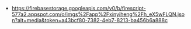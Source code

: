 - https://firebasestorage.googleapis.com/v0/b/firescript-577a2.appspot.com/o/imgs%2Fapp%2Fxinyiheng%2Fh_eX5wFLQN.json?alt=media&token=a43bcf80-7382-4eb7-8213-ba456b6a888c
